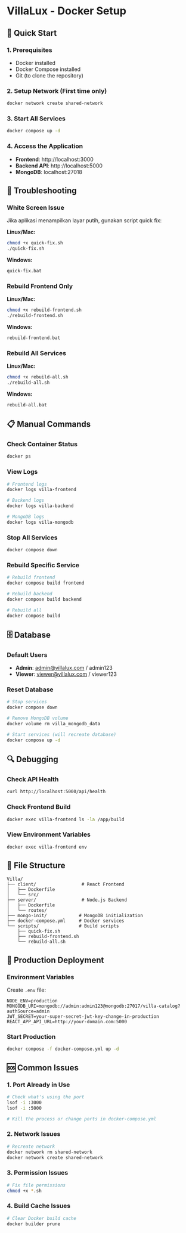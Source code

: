 # VillaLux - Docker Setup

## 🐳 Quick Start

### 1. Prerequisites
- Docker installed
- Docker Compose installed
- Git (to clone the repository)

### 2. Setup Network (First time only)
```bash
docker network create shared-network
```

### 3. Start All Services
```bash
docker compose up -d
```

### 4. Access the Application
- **Frontend**: http://localhost:3000
- **Backend API**: http://localhost:5000
- **MongoDB**: localhost:27018

## 🔧 Troubleshooting

### White Screen Issue
Jika aplikasi menampilkan layar putih, gunakan script quick fix:

**Linux/Mac:**
```bash
chmod +x quick-fix.sh
./quick-fix.sh
```

**Windows:**
```cmd
quick-fix.bat
```

### Rebuild Frontend Only
**Linux/Mac:**
```bash
chmod +x rebuild-frontend.sh
./rebuild-frontend.sh
```

**Windows:**
```cmd
rebuild-frontend.bat
```

### Rebuild All Services
**Linux/Mac:**
```bash
chmod +x rebuild-all.sh
./rebuild-all.sh
```

**Windows:**
```cmd
rebuild-all.bat
```

## 📋 Manual Commands

### Check Container Status
```bash
docker ps
```

### View Logs
```bash
# Frontend logs
docker logs villa-frontend

# Backend logs
docker logs villa-backend

# MongoDB logs
docker logs villa-mongodb
```

### Stop All Services
```bash
docker compose down
```

### Rebuild Specific Service
```bash
# Rebuild frontend
docker compose build frontend

# Rebuild backend
docker compose build backend

# Rebuild all
docker compose build
```

## 🗄️ Database

### Default Users
- **Admin**: admin@villalux.com / admin123
- **Viewer**: viewer@villalux.com / viewer123

### Reset Database
```bash
# Stop services
docker compose down

# Remove MongoDB volume
docker volume rm villa_mongodb_data

# Start services (will recreate database)
docker compose up -d
```

## 🔍 Debugging

### Check API Health
```bash
curl http://localhost:5000/api/health
```

### Check Frontend Build
```bash
docker exec villa-frontend ls -la /app/build
```

### View Environment Variables
```bash
docker exec villa-frontend env
```

## 📁 File Structure
```
Villa/
├── client/                 # React Frontend
│   ├── Dockerfile
│   └── src/
├── server/                 # Node.js Backend
│   ├── Dockerfile
│   └── routes/
├── mongo-init/            # MongoDB initialization
├── docker-compose.yml     # Docker services
└── scripts/               # Build scripts
    ├── quick-fix.sh
    ├── rebuild-frontend.sh
    └── rebuild-all.sh
```

## 🚀 Production Deployment

### Environment Variables
Create `.env` file:
```env
NODE_ENV=production
MONGODB_URI=mongodb://admin:admin123@mongodb:27017/villa-catalog?authSource=admin
JWT_SECRET=your-super-secret-jwt-key-change-in-production
REACT_APP_API_URL=http://your-domain.com:5000
```

### Start Production
```bash
docker compose -f docker-compose.yml up -d
```

## 🆘 Common Issues

### 1. Port Already in Use
```bash
# Check what's using the port
lsof -i :3000
lsof -i :5000

# Kill the process or change ports in docker-compose.yml
```

### 2. Network Issues
```bash
# Recreate network
docker network rm shared-network
docker network create shared-network
```

### 3. Permission Issues
```bash
# Fix file permissions
chmod +x *.sh
```

### 4. Build Cache Issues
```bash
# Clear Docker build cache
docker builder prune
``` 